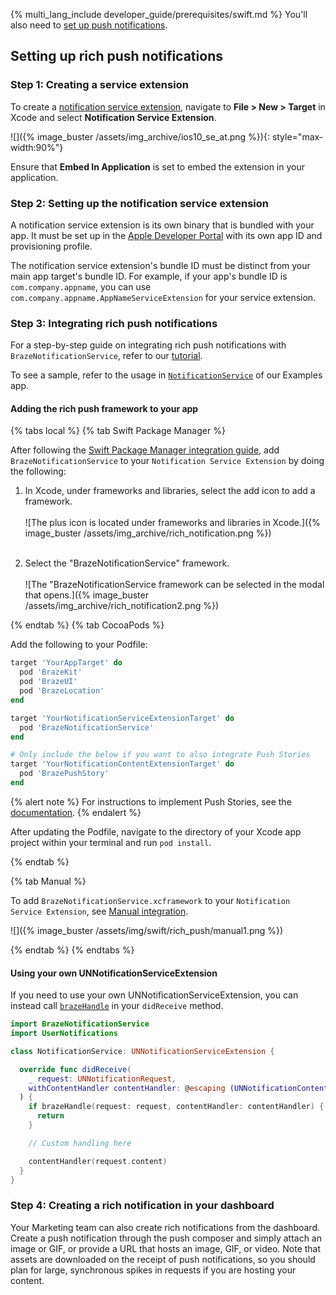 {% multi_lang_include developer_guide/prerequisites/swift.md %} You'll also need to [set up push notifications]({{site.baseurl}}/developer_guide/push_notifications/?sdktab=swift).

## Setting up rich push notifications

### Step 1: Creating a service extension

To create a [notification service extension](https://developer.apple.com/reference/usernotifications/unnotificationserviceextension), navigate to **File > New > Target** in Xcode and select **Notification Service Extension**.

![]({% image_buster /assets/img_archive/ios10_se_at.png %}){: style="max-width:90%"}

Ensure that **Embed In Application** is set to embed the extension in your application.

### Step 2: Setting up the notification service extension

A notification service extension is its own binary that is bundled with your app. It must be set up in the [Apple Developer Portal](https://developer.apple.com) with its own app ID and provisioning profile.

The notification service extension's bundle ID must be distinct from your main app target's bundle ID. For example, if your app's bundle ID is `com.company.appname`, you can use `com.company.appname.AppNameServiceExtension` for your service extension.

### Step 3: Integrating rich push notifications

For a step-by-step guide on integrating rich push notifications with `BrazeNotificationService`, refer to our [tutorial](https://braze-inc.github.io/braze-swift-sdk/tutorials/braze/b2-rich-push-notifications).

To see a sample, refer to the usage in [`NotificationService`](https://github.com/braze-inc/braze-swift-sdk/blob/main/Examples/Swift/Sources/PushNotificationsServiceExtension/NotificationService.swift) of our Examples app.

#### Adding the rich push framework to your app

{% tabs local %}
{% tab Swift Package Manager %}

After following the [Swift Package Manager integration guide]({{site.baseurl}}/developer_guide/platform_integration_guides/swift/sdk_integration/?tab=swift%20package%20manager/), add `BrazeNotificationService` to your `Notification Service Extension` by doing the following:

1. In Xcode, under frameworks and libraries, select the <i class="fas fa-plus"></i> add icon to add a framework. <br><br>![The plus icon is located under frameworks and libraries in Xcode.]({% image_buster /assets/img_archive/rich_notification.png %})<br><br>

2. Select the "BrazeNotificationService" framework. <br><br>![The "BrazeNotificationService framework can be selected in the modal that opens.]({% image_buster /assets/img_archive/rich_notification2.png %})

{% endtab %}
{% tab CocoaPods %}

Add the following to your Podfile:

```ruby
target 'YourAppTarget' do
  pod 'BrazeKit'
  pod 'BrazeUI'
  pod 'BrazeLocation'
end

target 'YourNotificationServiceExtensionTarget' do
  pod 'BrazeNotificationService'
end

# Only include the below if you want to also integrate Push Stories
target 'YourNotificationContentExtensionTarget' do
  pod 'BrazePushStory'
end
```

{% alert note %}
For instructions to implement Push Stories, see the [documentation]({{site.baseurl}}/developer_guide/platform_integration_guides/swift/push_notifications/push_story/?tab=swift%20package%20manager).
{% endalert %}

After updating the Podfile, navigate to the directory of your Xcode app project within your terminal and run `pod install`.

{% endtab %}

{% tab Manual %}

To add `BrazeNotificationService.xcframework` to your `Notification Service Extension`, see [Manual integration]({{site.baseurl}}/developer_guide/platform_integration_guides/swift/sdk_integration?tab=manual/).

![]({% image_buster /assets/img/swift/rich_push/manual1.png %})

{% endtab %}
{% endtabs %}

#### Using your own UNNotificationServiceExtension

If you need to use your own UNNotificationServiceExtension, you can instead call [`brazeHandle`](https://braze-inc.github.io/braze-swift-sdk/documentation/brazenotificationservice/brazehandle(request:contenthandler:)) in your `didReceive` method.

```swift
import BrazeNotificationService
import UserNotifications

class NotificationService: UNNotificationServiceExtension {

  override func didReceive(
    _ request: UNNotificationRequest,
    withContentHandler contentHandler: @escaping (UNNotificationContent) -> Void
  ) {
    if brazeHandle(request: request, contentHandler: contentHandler) {
      return
    }

    // Custom handling here

    contentHandler(request.content)
  }
}
```

### Step 4: Creating a rich notification in your dashboard

Your Marketing team can also create rich notifications from the dashboard. Create a push notification through the push composer and simply attach an image or GIF, or provide a URL that hosts an image, GIF, or video. Note that assets are downloaded on the receipt of push notifications, so you should plan for large, synchronous spikes in requests if you are hosting your content.
